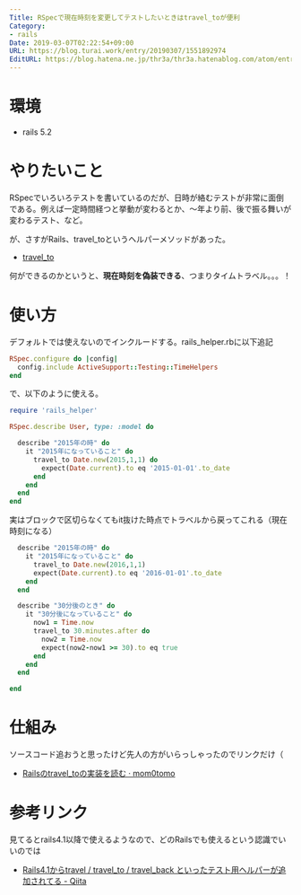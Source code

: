 ```yaml
---
Title: RSpecで現在時刻を変更してテストしたいときはtravel_toが便利
Category:
- rails
Date: 2019-03-07T02:22:54+09:00
URL: https://blog.turai.work/entry/20190307/1551892974
EditURL: https://blog.hatena.ne.jp/thr3a/thr3a.hatenablog.com/atom/entry/17680117126989158802
---
```


# 環境

- rails 5.2

# やりたいこと

RSpecでいろいろテストを書いているのだが、日時が絡むテストが非常に面倒である。例えば一定時間経つと挙動が変わるとか、〜年より前、後で振る舞いが変わるテスト、など。

が、さすがRails、travel_toというヘルパーメソッドがあった。

- [travel_to](https://api.rubyonrails.org/classes/ActiveSupport/Testing/TimeHelpers.html#method-i-travel_to)

何ができるのかというと、**現在時刻を偽装できる**、つまりタイムトラベル。。。！

# 使い方

デフォルトでは使えないのでインクルードする。rails_helper.rbに以下追記

```ruby
RSpec.configure do |config|
  config.include ActiveSupport::Testing::TimeHelpers
end
```

で、以下のように使える。

```ruby
require 'rails_helper'

RSpec.describe User, type: :model do

  describe "2015年の時" do
    it "2015年になっていること" do
      travel_to Date.new(2015,1,1) do
        expect(Date.current).to eq '2015-01-01'.to_date
      end
    end
  end
end
```

実はブロックで区切らなくてもit抜けた時点でトラベルから戻ってこれる（現在時刻になる）

```ruby
  describe "2015年の時" do
    it "2015年になっていること" do
      travel_to Date.new(2016,1,1)
      expect(Date.current).to eq '2016-01-01'.to_date
    end
  end

  describe "30分後のとき" do
    it "30分後になっていること" do
      now1 = Time.now
      travel_to 30.minutes.after do
        now2 = Time.now
        expect(now2-now1 >= 30).to eq true
      end
    end
  end

end
```

# 仕組み

ソースコード追おうと思ったけど先人の方がいらっしゃったのでリンクだけ（

- [Railsのtravel_toの実装を読む · mom0tomo](https://mom0tomo.github.io/post/20181223/)

# 参考リンク

見てるとrails4.1以降で使えるようなので、どのRailsでも使えるという認識でいいのでは

- [Rails4.1からtravel / travel_to / travel_back といったテスト用ヘルパーが追加されてる - Qiita](https://qiita.com/knt45/items/c977ee1bab27848672b8)
